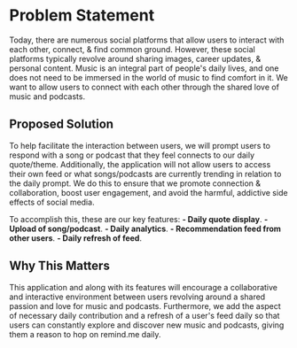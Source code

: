 # Problem Statement 
Today, there are numerous social platforms that allow users to interact with each other, connect, & find common ground. However, these social platforms typically revolve around sharing images, career updates, & personal content. Music is an integral part of people's daily lives, and one does not need to be immersed in the world of music to find comfort in it. We want to allow users to connect with each other through the shared love of music and podcasts. 

## Proposed Solution 
To help facilitate the interaction between users, we will prompt users to respond with a song or podcast that they feel connects to our daily quote/theme. Additionally, the application will not allow users to access their own feed or what songs/podcasts are currently trending in relation to the daily prompt. We do this to ensure that we promote connection & collaboration, boost user engagement, and avoid the harmful, addictive side effects of social media.

To accomplish this, these are our key features:
 **- Daily quote display**.
 **- Upload of song/podcast**.
 **- Daily analytics**.
 **- Recommendation feed from other users**.
 **- Daily refresh of feed**.

## Why This Matters
This application and along with its features will encourage a collaborative and interactive environment between users revolving around a shared passion and love for music and podcasts. Furthermore, we add the aspect of necessary daily contribution and a refresh of a user's feed daily so that users can constantly explore and discover new music and podcasts, giving them a reason to hop on remind.me daily. 
